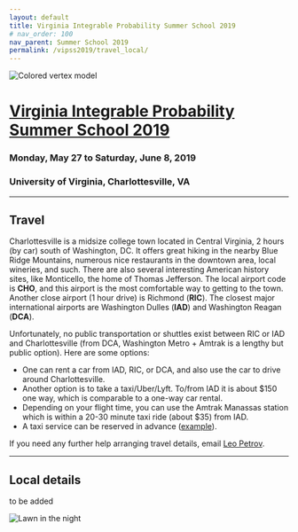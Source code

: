 ```yaml
---
layout: default
title: Virginia Integrable Probability Summer School 2019
# nav_order: 100
nav_parent: Summer School 2019
permalink: /vipss2019/travel_local/
---
```


<img class="mb-4" src="{{site.url}}/img/color-vertex.jpg" style="max-width:100%" alt="Colored vertex model">

# <a href="{{site.url}}/vipss2019/">Virginia Integrable Probability Summer School 2019</a>

### Monday, May 27 to Saturday, June 8, 2019

### University of Virginia, Charlottesville, VA

---

<h2 class="mb-3">Travel</h2>

Charlottesville is a midsize college town located in Central Virginia,
2 hours (by car) south of Washington, DC. It offers great hiking in
the nearby Blue Ridge Mountains, numerous nice restaurants in the
downtown area, local wineries, and such. There are also several
interesting American history sites, like Monticello, the home of
Thomas Jefferson. The local airport code is **CHO**, and this airport is
the most comfortable way to getting to the town. Another close airport (1 hour drive) is Richmond (**RIC**). The closest major international airports
are Washington Dulles (**IAD**) and Washington Reagan (**DCA**). 

Unfortunately, no public
transportation or shuttles exist 
between RIC or IAD and Charlottesville (from DCA, Washington Metro + Amtrak is a lengthy but public option). 
Here are some options:
- One can rent a car from IAD, RIC, or DCA, and also use the car to drive around Charlottesville. 
- Another option is to take a taxi/Uber/Lyft. To/from IAD it is about $150 one way, which is comparable to a one-way car rental.
- Depending on your flight time, you can use the Amtrak Manassas station which is within a 20-30 minute taxi ride (about $35) from IAD.
- A taxi service can be reserved in advance ([example](http://thecollegecab.com/Home_Page.html)).


If you need any further help arranging travel details, email [Leo Petrov](mailto:lenia.petrov@gmail.com).

---

<h2 class="mb-3">Local details</h2>

to be added


<img class="mt-4" src="{{site.url}}/img/lawn-night.jpg" style="max-width:100%" alt="Lawn in the night">
